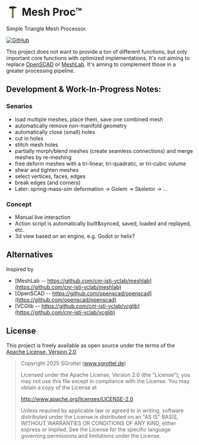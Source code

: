 # Mesh Proc™  <img src="meshproc_icon_x48.png" alt="MeshProc Icon" align="left" style="height:1.25em;margin-right:0.25em">
Simple Triangle Mesh Processor.

[![GitHub](https://img.shields.io/github/license/sgrottel/meshproc)](LICENSE)

This project does not want to provide a ton of different functions,
but only important core functions with optimized implementations.
It's not aiming to replace [OpenSCAD](https://github.com/openscad/openscad) or [MeshLab](https://github.com/cnr-isti-vclab/meshlab).
It's aiming to complement those in a greater processing pipeline.

## Development & Work-In-Progress Notes:

### Senarios

- load multiple meshes, place them, save one combined mesh
- automatically remove non-manifold geometry
- automatically close (small) holes
- cut in holes
- stitch mesh holes
- partially morph/blend meshes (create seamless connections) and merge meshes by re-meshing
- free deform meshes with a tri-linear, tri-quadratic, or tri-cubic volume
- shear and tighten meshes
- select vertices, faces, edges
- break edges (and corners)
- Later: spring-mass-sim deformation
  -> Golem
  -> Skeletor
  -> ...

### Concept
- Manual live interaction
- Action script is automatically built&synced, saved, loaded and replayed, etc.
- 3d view based on an engine, e.g. Godot or helix?

## Alternatives
Inspired by
- [MeshLab -- https://github.com/cnr-isti-vclab/meshlab](https://github.com/cnr-isti-vclab/meshlab)
- [OpenSCAD -- https://github.com/openscad/openscad](https://github.com/openscad/openscad)
- [VCGlib -- https://github.com/cnr-isti-vclab/vcglib](https://github.com/cnr-isti-vclab/vcglib)

## License
This project is freely available as open source under the terms of the [Apache License, Version 2.0](LICENSE)

> Copyright 2025 SGrottel (www.sgrottel.de)
>
> Licensed under the Apache License, Version 2.0 (the "License");
> you may not use this file except in compliance with the License.
> You may obtain a copy of the License at
>
> http://www.apache.org/licenses/LICENSE-2.0
>
> Unless required by applicable law or agreed to in writing, software
> distributed under the License is distributed on an "AS IS" BASIS,
> WITHOUT WARRANTIES OR CONDITIONS OF ANY KIND, either express or implied.
> See the License for the specific language governing permissions and
> limitations under the License.

